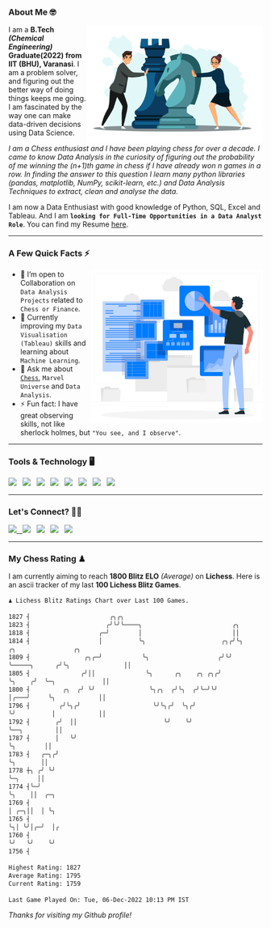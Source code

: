 ### About Me 🤓
<img align="right" alt="Coding" width="350" src="https://github.com/Laxman-Lakhan/Laxman-Lakhan/blob/master/Assets/Chess_Vector.jpg">   

I am a **B.Tech** _**(Chemical Engineering)**_ **Graduate(2022) from IIT (BHU), Varanasi**. I am a problem solver, and figuring out the better way of doing things keeps me going. I am fascinated by the way one can make data-driven decisions using Data Science. 

_I am a Chess enthusiast and I have been playing chess for over a decade. I came to know Data Analysis in the curiosity of figuring out the probability of me winning the (n+1)th game in chess if I have already won n games in a row. In finding the answer to this question I learn many python libraries (pandas, matplotlib, NumPy, scikit-learn, etc.) and Data Analysis Techniques to extract, clean and analyse the data._

I am now a Data Enthusiast with good knowledge of Python, SQL, Excel and Tableau. And I am **`looking for Full-Time Opportunities in a Data Analyst Role`**. You can find my Resume
 [here](https://drive.google.com/file/d/1UIOoogRLj5eGQFQBkuvMmTISZVdl2Ok7/view?usp=sharing).


---

### A Few Quick Facts ⚡️
<img align="right" alt="Coding" width="340" src="https://github.com/Laxman-Lakhan/Laxman-Lakhan/blob/master/Assets/Data_Vector.jpg">   

- 🤝 I’m open to Collaboration on `Data Analysis Projects` related to `Chess or Finance`.
- 📖 Currently improving my `Data Visualisation (Tableau)` skills and learning about `Machine Learning`.
- 💬 Ask me about [`Chess`](https://lichess.org/@/YourKingIsInDanger), `Marvel Universe` and `Data Analysis`.
- ⚡️ Fun fact: I have great observing skills, not like sherlock holmes, but `"You see, and I observe"`.

---
### Tools & Technology 🖥

<img src="https://img.shields.io/badge/Python-white?logo=Python&logoColor=ColorName&style=ShieldStyle" /> &nbsp;
<img src="https://img.shields.io/badge/MySQL-white?logo=MySQL&logoColor=ColorName&style=ShieldStyle" /> &nbsp;
<img src="https://img.shields.io/badge/Tableau-white?logo=Tableau&logoColor=ColorName&style=ShieldStyle" /> &nbsp;
<img src="https://img.shields.io/badge/Excel-white?logo=Microsoft+Excel&logoColor=196F3D&style=ShieldStyle" /> &nbsp;
<img src="https://img.shields.io/badge/Jupyter-white?logo=Jupyter&logoColor=ColorName&style=ShieldStyle" /> &nbsp;
<img src="https://img.shields.io/badge/pandas-white?logo=Pandas&logoColor=000080&style=ShieldStyle" /> &nbsp;
<img src="https://img.shields.io/badge/numpy-white?logo=Numpy&logoColor=85C1E9&style=ShieldStyle" /> &nbsp;
<img src="https://img.shields.io/badge/scikit learn-white?logo=Scikit+Learn&logoColor=ColorName&style=ShieldStyle" /> &nbsp;



---

### Let's Connect? 🫳🏻

<a href="mailto:laxmansingh.lakhan@gmail.com"> <img src="https://img.icons8.com/fluent/48/000000/gmail.png" width="3.5%"/> &nbsp;
[<img src="https://img.icons8.com/color/48/000000/linkedin.png" width="3.5%"/>](https://www.linkedin.com/in/laxman-lakhan/)  &nbsp;
[<img src="https://img.icons8.com/fluent/48/000000/facebook-new.png" width="3.5%"/>](https://www.facebook.com/s.laxmanlakhan/)  &nbsp;
[<img src="https://img.icons8.com/fluent/48/000000/instagram-new.png" width="3.5%"/>](https://www.instagram.com/laxman.lakhan/)  &nbsp;
[<img src="https://img.icons8.com/color/48/000000/twitter.png" width="3.5%"/>](https://twitter.com/laxman__lakhan)  &nbsp;

 ---
  
### My Chess Rating ♟
  
I am currently aiming to reach **1800 Blitz ELO** *(Average)* on **Lichess**. Here is an ascii tracker of my last **100 Lichess Blitz Games**.

  ```
  ♟︎ 𝙻𝚒𝚌𝚑𝚎𝚜𝚜 𝙱𝚕𝚒𝚝𝚣 𝚁𝚊𝚝𝚒𝚗𝚐𝚜 𝙲𝚑𝚊𝚛𝚝 𝚘𝚟𝚎𝚛 𝙻𝚊𝚜𝚝 𝟷00 𝙶𝚊𝚖𝚎𝚜.
  
1827 ┤                      ╭╮╭╮
1823 ┤                     ╭╯╰╯╰────╮                         ╭╮
1818 ┤                   ╭─╯        │                         ││
1814 ┤                   │          ╰╮                     ╭╮╭╯╰╮             ╭╮                ╭╮
1809 ┤               ╭╮╭─╯           ╰╮                   ╭╯╰╯  ╰─────╮      ╭╯╰╮               ││
1805 ┤              ╭╯││              ╰╮      ╭╮    ╭╮ ╭╮╭╯           ╰╮    ╭╯  ╰─╮             ││
1800 ┤         ╭╮  ╭╯ ╰╯               ╰╮╭╮  ╭╯╰╮  ╭╯╰─╯╰╯             │╭───╯     ╰╮            ││
1796 ┤        ╭╯╰╮╭╯                    ╰╯╰╮╭╯  ╰╮╭╯                   ╰╯          │            ││
1792 ┤       ╭╯  ││                        ╰╯    ╰╯                                ╰──╮         ││
1787 ┤       │   ╰╯                                                                   ╰╮        ││
1783 ┤   ╭─╮╭╯                                                                         ╰╮       ││
1778 ┼╮ ╭╯ ╰╯                                                                           ╰─╮     ││
1774 ┤╰─╯                                                                                 ╰╮    ││  ╭─╮
1769 ┤                                                                                     │ ╭─╮││  │ ╰╮
1765 ┤                                                                                     ╰╮│ ╰╯│╭─╯  │╭
1760 ┤                                                                                      ╰╯   ╰╯    ╰╯
1756 ┤ 

Highest Rating: 1827
Average Rating: 1795
Current Rating: 1759 

Last Game Played On: Tue, 06-Dec-2022 10:13 PM IST
  ```
  
  
*Thanks for visiting my Github profile!*
